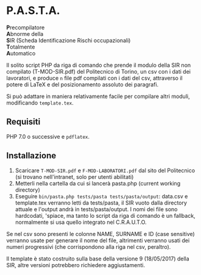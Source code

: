 # P.A.S.T.A.
**P**recompilatore  
**A**bnorme della  
**S**IR (Scheda Identificazione Rischi occupazionali)  
**T**otalmente  
**A**utomatico  

Il solito script PHP da riga di comando che prende il modulo della SIR non
compilato (T-MOD-SIR.pdf) del Politecnico di Torino, un csv con i dati dei
lavoratori, e produce `n` file pdf compilati con i dati del csv, attraverso il
potere di LaTeX e del posizionamento assoluto dei paragrafi.

Si può adattare in maniera relativamente facile per compilare altri moduli,
modificando `template.tex`.

## Requisiti

PHP 7.0 o successive e `pdflatex`.

## Installazione

1. Scaricare `T-MOD-SIR.pdf` e `F-MOD-LABORATORI.pdf` dal sito del Politecnico
(si trovano nell'intranet, solo per utenti abilitati)
2. Metterli nella cartella da cui si lancerà pasta.php (current working directory)
3. Eseguire `bin/pasta.php tests/pasta tests/pasta/output`: data.csv e template.tex
verranno letti da tests/pasta, il SIR vuoto dalla directory attuale e l'output
andrà in tests/pasta/output. I nomi dei file sono hardcodati, 'spiace, ma tanto
lo script da riga di comando è un fallback, normalmente si usa quello integrato
nel C.R.A.U.T.O.

Se nel csv sono presenti le colonne NAME, SURNAME e ID (case sensitive) verranno
usate per generare il nome del file, altrimenti verranno usati dei numeri
progressivi (che corrispondono alla riga nel csv, peraltro).

Il template è stato costruito sulla base della versione 9 (18/05/2017) della
SIR, altre versioni potrebbero richiedere aggiustamenti.

